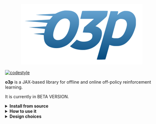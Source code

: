 <div align="center">
<img src="https://raw.githubusercontent.com/perrin-isir/o3p/main/o3p/assets/o3p_logo.png" alt="o3p logo"></img>
</div>

[![codestyle](https://img.shields.io/badge/code%20style-black-000000.svg)](https://github.com/psf/black)

**o3p** is a JAX-based library for offline and online off-policy reinforcement learning.

It is currently in BETA VERSION.

<details><summary> <b>Install from source</b> </summary><p>

    git clone https://github.com/perrin-isir/o3p.git


[Jax](https://docs.jax.dev/en/latest/index.html) is in the dependencies, but we recommend to install it beforehand, separately, and verify that it is working well. Please follow instructions at: [https://docs.jax.dev/en/latest/installation.html#installation](https://docs.jax.dev/en/latest/installation.html#installation).

We recommand to create a python environment with [micromamba](https://mamba.readthedocs.io/en/latest/user_guide/micromamba.html),
but any python package manager can be used instead.

    cd o3p

    micromamba create --name o3penv --file environment.yaml

    micromamba activate o3penv

    pip install -e .

</details>
<details><summary> <b>How to use it</b> </summary><p>

To test offline RL, run:

    python test/offline_rl.py

TODO

To test online RL, run:

    python test/online_rl.py

</details>
<details><summary> <b>Design choices</b> </summary><p>

TODO

</details>